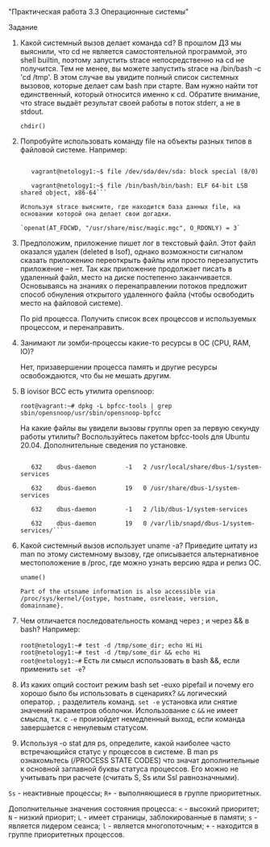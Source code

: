    "Практическая работа 3.3 Операционные системы"

   Задание
1. Какой системный вызов делает команда cd?
   В прошлом ДЗ мы выяснили, что cd не является самостоятельной программой, это shell builtin, поэтому запустить strace непосредственно на cd не получится. Тем не менее, вы можете запустить
   strace на /bin/bash -c 'cd /tmp'. В этом случае вы увидите полный список системных вызовов, которые делает сам bash при старте.
   Вам нужно найти тот единственный, который относится именно к cd. Обратите внимание, что strace выдаёт результат своей работы в поток stderr, а не в stdout.

    `chdir()`

2. Попробуйте использовать команду file на объекты разных типов в файловой системе. Например:

    ```vagrant@netology1:~$ file /dev/tty/dev/tty: character special (5/0)

       vagrant@netology1:~$ file /dev/sda/dev/sda: block special (8/0) 
 
       vagrant@netology1:~$ file /bin/bash/bin/bash: ELF 64-bit LSB shared object, x86-64```

   Используя strace выясните, где находится база данных file, на основании которой она делает свои догадки.

    `openat(AT_FDCWD, "/usr/share/misc/magic.mgc", O_RDONLY) = 3`

3. Предположим, приложение пишет лог в текстовый файл. Этот файл оказался удален (deleted в lsof), однако возможности сигналом сказать приложению переоткрыть файлы или просто перезапустить приложение – нет. Так как приложение продолжает писать в удаленный файл, место на диске постепенно заканчивается. Основываясь на знаниях о перенаправлении потоков предложит способ обнуления открытого удаленного файла (чтобы освободить место на файловой системе).
 
   По pid процесса. Получить список всех процессов и используемых процессом, и перенаправить. 

4. Занимают ли зомби-процессы какие-то ресурсы в ОС (CPU, RAM, IO)?
 
   Нет, призавершении процесса память и другие ресурсы освобождаются, что бы не мешать другим.

5. В iovisor BCC есть утилита opensnoop:

    `root@vagrant:~# dpkg -L bpfcc-tools | grep sbin/opensnoop/usr/sbin/opensnoop-bpfcc`

   На какие файлы вы увидели вызовы группы open за первую секунду работы утилиты? Воспользуйтесь пакетом bpfcc-tools для Ubuntu 20.04. Дополнительные сведения по установке.

   ```971    vminfo              6   0 /var/run/utmp

      632    dbus-daemon        -1   2 /usr/local/share/dbus-1/system-services

      632    dbus-daemon        19   0 /usr/share/dbus-1/system-services

      632    dbus-daemon        -1   2 /lib/dbus-1/system-services

      632    dbus-daemon        19   0 /var/lib/snapd/dbus-1/system-services/```

6. Какой системный вызов использует uname -a? Приведите цитату из man по этому системному вызову, где описывается альтернативное местоположение в /proc, где можно узнать версию ядра и 
   релиз ОС.

    `uname()`

    `Part of the utsname information is also accessible via /proc/sys/kernel/{ostype, hostname, osrelease, version, domainname}.`

7. Чем отличается последовательность команд через ; и через && в bash? Например:

    `root@netology1:~# test -d /tmp/some_dir; echo Hi`
    `Hi`
    `root@netology1:~# test -d /tmp/some_dir && echo Hi`
    `root@netology1:~#`
   Есть ли смысл использовать в bash &&, если применить `set -e`?

8. Из каких опций состоит режим bash set -euxo pipefail и почему его хорошо было бы использовать в сценариях?
   `&&` логический оператор. 
   `;` разделитель команд.
   `set -e` установка или снятие значений параметров оболочки. Использование с `&&` не имеет смысла, т.к. с `-e` произойдет немедленный выход, если команда завершается с ненулевым
   статусом.
 
9. Используя -o stat для ps, определите, какой наиболее часто встречающийся статус у процессов в системе. 
   В man ps ознакомьтесь (/PROCESS STATE CODES) что значат дополнительные к основной заглавной буквы статуса процессов. 
   Его можно не учитывать при расчете (считать S, Ss или Ssl равнозначными).

  `Ss` - неактивные процессы;
  `R+` - выполняющиеся в группе приоритетных.

  Дополнительные значения состояния процесса:
  `<` - высокий приоритет;
  `N` - низкий приорит;
  `L` - имеет страницы, заблокированные в памяти;
  `s` - является лидером сеанса;
  `l` - является многопоточным;
  `+` - находится в группе приоритетных процессов.

